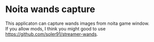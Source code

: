 # Noita wands capture

This applicaton can capture wands images from noita game window.  
If you allow mods, I think you might good to use https://github.com/soler91/streamer-wands.
